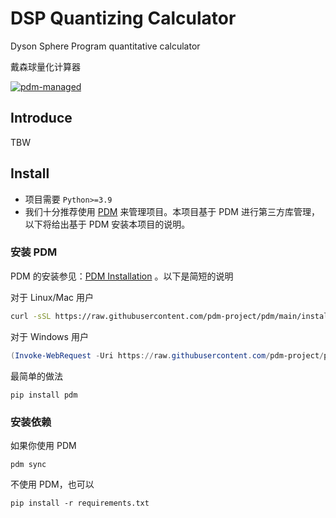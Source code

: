 # DSP Quantizing Calculator

Dyson Sphere Program quantitative calculator

戴森球量化计算器

[![pdm-managed](https://img.shields.io/badge/pdm-managed-blueviolet)](https://pdm.fming.dev)

## Introduce

TBW

## Install

- 项目需要 `Python>=3.9`
- 我们十分推荐使用 [PDM](https://github.com/pdm-project/pdm) 来管理项目。本项目基于 PDM 进行第三方库管理，以下将给出基于 PDM 安装本项目的说明。

### 安装 PDM

PDM 的安装参见：[PDM Installation](https://github.com/pdm-project/pdm#installation) 。以下是简短的说明

对于 Linux/Mac 用户

```bash
curl -sSL https://raw.githubusercontent.com/pdm-project/pdm/main/install-pdm.py | python3 -
```

对于 Windows 用户

```powershell
(Invoke-WebRequest -Uri https://raw.githubusercontent.com/pdm-project/pdm/main/install-pdm.py -UseBasicParsing).Content | python -
```

最简单的做法

```shell
pip install pdm
```

### 安装依赖

如果你使用 PDM

```shell
pdm sync
```

不使用 PDM，也可以

```shell
pip install -r requirements.txt
```
